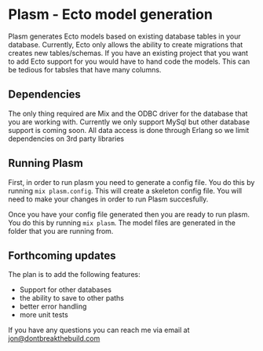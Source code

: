 # Plasm - Ecto model generation

Plasm generates Ecto models based on existing database tables in your database. Currently, Ecto only allows the ability to create migrations that creates new tables/schemas. If you have an existing project that you want to add Ecto support for you would have to hand code the models. This can be tedious for tabsles that have many columns. 


## Dependencies
The only thing required are Mix and the ODBC driver for the database that you are working with. Currently we only support MySql but other database support is coming soon. All data access is done through Erlang so we limit dependencies on 3rd party libraries

## Running Plasm

First, in order to run plasm you need to generate a config file. You do this by running `mix plasm.config`. This will create a skeleton config file. You will need to make your changes in order to run Plasm succesfully.

Once you have your config file generated then you are ready to run plasm. You do this by running `mix plasm`. The model files are generated in the folder that you are running from.

## Forthcoming updates

The plan is to add the following features:
  * Support for other databases
  * the ability to save to other paths
  * better error handling
  * more unit tests

If you have any questions you can reach me via email at jon@dontbreakthebuild.com